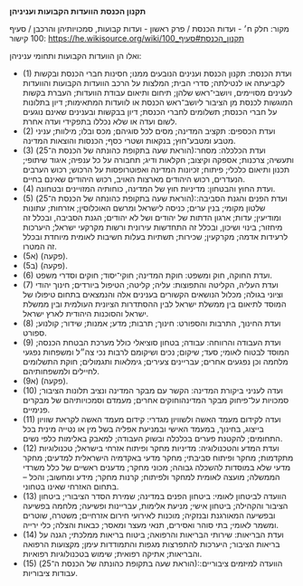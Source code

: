 **תקנון הכנסת**
**הוועדות הקבועות ועניניהן**

מקור: חלק ח׳ - ועדות הכנסת / פרק ראשון - ועדות קבועות, סמכויותיהן והרכבן / סעיף 100
קישור: https://he.wikisource.org/wiki/תקנון_הכנסת#סעיף_100

ואלו הן הוועדות הקבועות ותחומי עניניהן:
 * (1) ועדת הכנסת: תקנון הכנסת וענינים הנובעים ממנו; חסינות חברי הכנסת ובקשות לקביעתה או לנטילתה; סדרי הבית; המלצות על הרכב הוועדות הקבועות והוועדות לענינים מסויימים, ויושבי־ראש שלהן; תיחום ותיאום עבודת הוועדות; העברת בקשות המוגשות לכנסת מן הציבור ליושב־ראש הכנסת או לוועדות המתאימות; דיון בתלונות על חברי הכנסת; תשלומים לחברי הכנסת; דיון בבקשות ובענינים שאינם נוגעים לשום ועדה או שלא נכללו בתפקידי ועדה אחרת.
 * (2) ועדת הכספים: תקציב המדינה; מסים לכל סוגיהם; מכס ובלו; מילוות; עניני מטבע ומטבע־חוץ; בנקאות ושטרי כסף; הכנסות והוצאות המדינה.
 * (3) (הוראת שעה בתקופת כהונתה של הכנסת ה־25):ועדת הכלכלה: מסחר ותעשיה; צרכנות; אספקה וקיצוב; חקלאות ודיג; תחבורה על כל ענפיה; איגוד שיתופי; תכנון ותיאום כלכלי; פיתוח; זכיונות המדינה ואפוטרופסות על הרכוש; רכוש הערבים הנעדרים, רכוש היהודים מארצות האויב, רכוש היהודים שאינם בחיים.
 * (4) ועדת החוץ והבטחון: מדיניות חוץ של המדינה, כוחותיה המזויינים ובטחונה.
 * (5) (הוראת שעה בתקופת כהונתה של הכנסת ה־25):ועדת הפנים והגנת הסביבה: שלטון מקומי; בנין ערים; כניסה לישראל ומרשם האוכלוסין; אזרחות; עתונות ומודיעין; עדות; ארגון הדתות של יהודים ושל לא יהודים; הגנת הסביבה, ובכלל זה מיחזור; בינוי ושיכון, ובכלל זה התחדשות עירונית ורשות מקרקעי ישראל; היערכות לרעידות אדמה; מקרקעין; שכירות; תשתיות בעלות חשיבות לאומית מיוחדת ובכלל זה המטרו.
 * (5א) (פקעה).
 * (5ב) (פקעה).
 * (6) ועדת החוקה, חוק ומשפט: חוקת המדינה; חוקי־יסוד; חוקים וסדרי משפט.
 * (7) ועדת העליה, הקליטה והתפוצות: עליה; קליטה; הטיפול ביורדים; חינוך יהודי וציוני בגולה; מכלול הנושאים הקשורים בענינים אלה והנמצאים בתחום טיפולו של המוסד לתיאום בין ממשלת ישראל לבין ההסתדרות הציונית העולמית ובין ממשלת ישראל והסוכנות היהודית לארץ ישראל.
 * (8) ועדת החינוך, התרבות והספורט: חינוך; תרבות; מדע; אמנות; שידור; קולנוע; ספורט.
 * (9) ועדת העבודה והרווחה: עבודה; בטחון סוציאלי כולל מערכת הבטחת הכנסה; המוסד לבטוח לאומי; סעד; שיקום; נכים ושיקומם לרבות נכי צה״ל ומשפחות נפגעי מלחמה וכן נפגעים אחרים; עבריינים צעירים; גימלאות ותגמולים; חוקת התשלומים לחיילים ולמשפחותיהם.
 * (9א) (פקעה).
 * (10) ועדה לעניני ביקורת המדינה: הקשר עם מבקר המדינה ונציב תלונות הציבור; סמכויות על־פיחוק מבקר המדינהוחוקים אחרים; מעמדם וסמכויותיהם של מבקרים פנימיים.
 * (11) ועדה לקידום מעמד האשה ולשוויון מגדרי: קידום מעמד האשה לקראת שוויון בייצוג, בחינוך, במעמד האישי ובמניעת אפליה בשל מין או נטייה מינית בכל התחומים; להקטנת פערים בכלכלה ובשוק העבודה; למאבק באלימות כלפי נשים.
 * (12) ועדת המדע והטכנולוגיה: מדיניות מחקר ופיתוח אזרחי בישראל; טכנולוגיות מתקדמות; מחקר ופיתוח סביבתי; מחקר מדעי באקדמיה הישראלית למדעים; מחקר מדעי שלא במוסדות להשכלה גבוהה; מכוני מחקר; מדענים ראשיים של כלל משרדי הממשלה; מועצה לאומית למחקר ולפיתוח; קרנות מחקר; מידע ומחשוב; והכל – בתחום האזרחי שאינו בטחוני.
 * (13) הוועדה לביטחון לאומי: ביטחון הפנים במדינה; שמירת הסדר הציבורי; ביטחון הציבור והקהילה; ביטחון אישי; מניעת אלימות, עבריינות ופשיעה; מלחמה בפשיעה ובפשיעה המאורגנת ובנזקיה; מוכנות לאירועי חירום אזרחיים; משטרה, שוטרים ומשמר לאומי; בתי סוהר ואסירים, תנאי מעצר ומאסר; כבאות והצלה; כלי ירייה.
 * (14) ועדת הבריאות: שירותי הבריאות והרפואה; ביטוח בריאות ממלכתי; הגנה על בריאות הציבור; היערכות להתפרצות מגפות והתמודדות עימן; מקצועות הרפואה והבריאות; אתיקה רפואית; שימוש בטכנולוגיות רפואיות.
 * (15) (הוראת שעה בתקופת כהונתה של הכנסת ה־25):הוועדה למיזמים ציבוריים: עבודות ציבוריות.